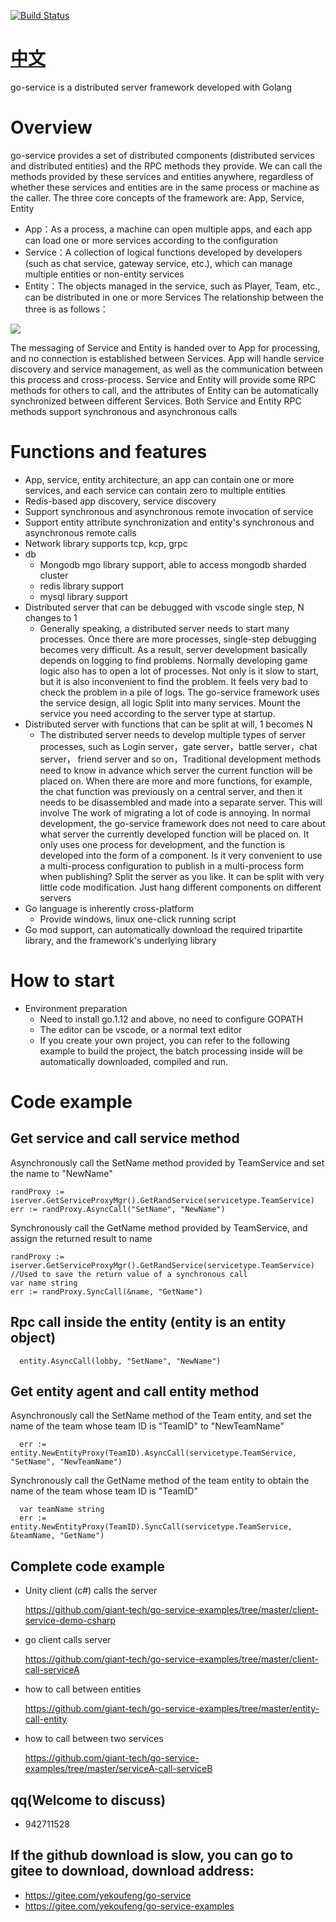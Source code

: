[![Build Status](https://travis-ci.org/atotto/travisci-golang-example.png)](https://travis-ci.org/atotto/travisci-golang-example)

# [中文](https://github.com/giant-tech/go-service/blob/master/README-CN.md) 

go-service is a distributed server framework developed with Golang

# Overview

go-service provides a set of distributed components (distributed services and distributed entities) and the RPC methods they provide. We can call the methods provided by these services and entities anywhere, regardless of whether these services and entities are in the same process or machine as the caller. The three core concepts of the framework are: App, Service, Entity
- App：As a process, a machine can open multiple apps, and each app can load one or more services according to the configuration
- Service：A collection of logical functions developed by developers (such as chat service, gateway service, etc.), which can manage multiple entities or non-entity services
- Entity：The objects managed in the service, such as Player, Team, etc., can be distributed in one or more Services
The relationship between the three is as follows：

<img src="https://github.com/giant-tech/go-service/blob/master/resources/app-service-entity.jpg" />

The messaging of Service and Entity is handed over to App for processing, and no connection is established between Services. App will handle service discovery and service management, as well as the communication between this process and cross-process. Service and Entity will provide some RPC methods for others to call, and the attributes of Entity can be automatically synchronized between different Services. Both Service and Entity RPC methods support synchronous and asynchronous calls

# Functions and features
- App, service, entity architecture, an app can contain one or more services, and each service can contain zero to multiple entities
- Redis-based app discovery, service discovery
- Support synchronous and asynchronous remote invocation of service
- Support entity attribute synchronization and entity's synchronous and asynchronous remote calls
- Network library supports tcp, kcp, grpc
- db 
	* Mongodb mgo library support, able to access mongodb sharded cluster
	* redis library support
	* mysql library support
- Distributed server that can be debugged with vscode single step, N changes to 1
  * Generally speaking, a distributed server needs to start many processes. Once there are more processes, single-step debugging becomes very difficult. As a result, server development basically depends on logging to find problems. Normally developing game logic also has to open a lot of processes. Not only is it slow to start, but it is also inconvenient to find the problem. It feels very bad to check the problem in a pile of logs. The go-service framework uses the service design, all logic Split into many services. Mount the service you need according to the server type at startup.
- Distributed server with functions that can be split at will, 1 becomes N
  * The distributed server needs to develop multiple types of server processes, such as Login server，gate server，battle server，chat server， friend server  and so on，Traditional development methods need to know in advance which server the current function will be placed on. When there are more and more functions, for example, the chat function was previously on a central server, and then it needs to be disassembled and made into a separate server. This will involve The work of migrating a lot of code is annoying. In normal development, the go-service framework does not need to care about what server the currently developed function will be placed on. It only uses one process for development, and the function is developed into the form of a component. Is it very convenient to use a multi-process configuration to publish in a multi-process form when publishing? Split the server as you like. It can be split with very little code modification. Just hang different components on different servers
- Go language is inherently cross-platform
  * Provide windows, linux one-click running script
- Go mod support, can automatically download the required tripartite library, and the framework's underlying library

# How to start
- Environment preparation
	* Need to install go.1.12 and above, no need to configure GOPATH
	* The editor can be vscode, or a normal text editor
	* If you create your own project, you can refer to the following example to build the project, the batch processing inside will be automatically downloaded, compiled and run.


# Code example
## Get service and call service method
Asynchronously call the SetName method provided by TeamService and set the name to "NewName"
```
randProxy := iserver.GetServiceProxyMgr().GetRandService(servicetype.TeamService)
err := randProxy.AsyncCall("SetName", "NewName")
```
Synchronously call the GetName method provided by TeamService, and assign the returned result to name
```
randProxy := iserver.GetServiceProxyMgr().GetRandService(servicetype.TeamService)
//Used to save the return value of a synchronous call
var name string
err := randProxy.SyncCall(&name, "GetName")
```

## Rpc call inside the entity (entity is an entity object)
```
  entity.AsyncCall(lobby, "SetName", "NewName")
```

## Get entity agent and call entity method

Asynchronously call the SetName method of the Team entity, and set the name of the team whose team ID is "TeamID" to "NewTeamName"
```
  err := entity.NewEntityProxy(TeamID).AsyncCall(servicetype.TeamService, "SetName", "NewTeamName")
```

Synchronously call the GetName method of the team entity to obtain the name of the team whose team ID is "TeamID"
```
  var teamName string
  err := entity.NewEntityProxy(TeamID).SyncCall(servicetype.TeamService, &teamName, "GetName")
```

## Complete code example
- Unity client (c#) calls the server

	https://github.com/giant-tech/go-service-examples/tree/master/client-service-demo-csharp

- go client calls server

	https://github.com/giant-tech/go-service-examples/tree/master/client-call-serviceA

- how to call between entities

	https://github.com/giant-tech/go-service-examples/tree/master/entity-call-entity

- how to call between two services

	https://github.com/giant-tech/go-service-examples/tree/master/serviceA-call-serviceB

## qq(Welcome to discuss)
- 942711528
## If the github download is slow, you can go to gitee to download, download address:
- https://gitee.com/yekoufeng/go-service
- https://gitee.com/yekoufeng/go-service-examples
